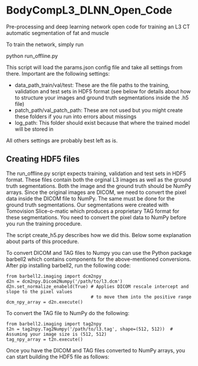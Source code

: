 # BodyCompL3_DLNN_Open_Code
Pre-processing and deep learning network open code for training an L3 CT automatic segmentation of fat and muscle

To train the network, simply run

python run_offline.py

This script will load the params.json config file and take all settings from there. Important are the following settings:

- data_path_train/val/test: These are the file paths to the training, validation and test sets in HDF5 format (see below for details about how to structure your images and ground truth segmentations inside the .h5 file)
- patch_path/val_patch_path: These are not used but you might create these folders if you run into errors about missings
- log_path: This folder should exist because that where the trained model will be stored in

All others settings are probably best left as is. 

## Creating HDF5 files

The run_offline.py script expects training, validation and test sets in HDF5 format. These files contain both the orginal L3 images as well as the ground truth segmentations. Both the image and the ground truth should be NumPy arrays. Since the original images are DICOM, we need to convert the pixel data inside the DICOM file to NumPy. The same must be done for the ground truth segmentations. Our segmentations were created with Tomovision Slice-o-matic which produces a proprietary TAG format for these segmentations. You need to convert the pixel data to NumPy before you run the training procedure. 

The script create_h5.py describes how we did this. Below some explanation about parts of this procedure.

To convert DICOM and TAG files to Numpy you can use the Python package barbell2 which contains components for the above-mentioned conversions. After pip installing barbell2, run the following code:

    from barbell2.imaging import dcm2npy
    d2n = dcm2npy.Dicom2Numpy('/path/to/l3.dcm')
    d2n.set_normalize_enabeld(True) # Applies DICOM rescale intercept and slope to the pixel values 
                                    # to move them into the positive range
    dcm_npy_array = d2n.execute()

To convert the TAG file to NumPy do the following:

    from barbell2.imaging import tag2npy
    t2n = tag2npy.Tag2Numpy('/path/to/l3.tag', shape=(512, 512))  # Assuming your image size is (512, 512)
    tag_npy_array = t2n.execute()

Once you have the DICOM and TAG files converted to NumPy arrays, you can start building the HDF5 file as follows:

